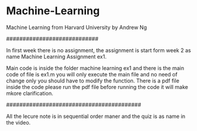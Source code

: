 # Machine-Learning

Machine Learning from Harvard University by Andrew Ng

############################

In first week  there is no assignment, the assignment is start form week 2 as
name Machine Learning Assignment ex1.

Main code is inside the folder machine learning ex1 and there is the main code of file is ex1.m you will only execute the main file and no need of change only you should have to modify the function. There is a pdf file inside the code please run the pdf file before running the code it will make mkore clarification.

#########################################

All the lecure note is in sequential order maner and the quiz is as name in the video.
